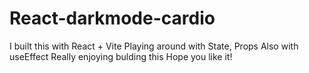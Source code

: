# React-darkmode-cardio

I built this with React + Vite
Playing around with State, Props
Also with useEffect
Really enjoying bulding this
Hope you like it!